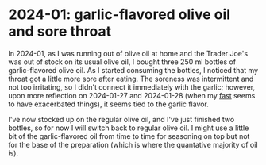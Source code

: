 # 2024-01: garlic-flavored olive oil and sore throat

In 2024-01, as I was running out of olive oil at home and the Trader
Joe's was out of stock on its usual olive oil, I bought three 250 ml
bottles of garlic-flavored olive oil. As I started consuming the
bottles, I noticed that my throat got a little more sore after
eating. The soreness was intermittent and not too irritating, so I
didn't connect it immediately with the garlic; however, upon more
reflection on 2024-01-27 and 2024-01-28 (when my
[fast](2024-01-27-unplanned-22-hour-fast.md) seems to have exacerbated
things), it seems tied to the garlic flavor.

I've now stocked up on the regular olive oil, and I've just finished
two bottles, so for now I will switch back to regular olive oil. I
might use a little bit of the garlic-flavored oil from time to time
for seasoning on top but not for the base of the preparation (which is
where the quantative majority of oil is).

